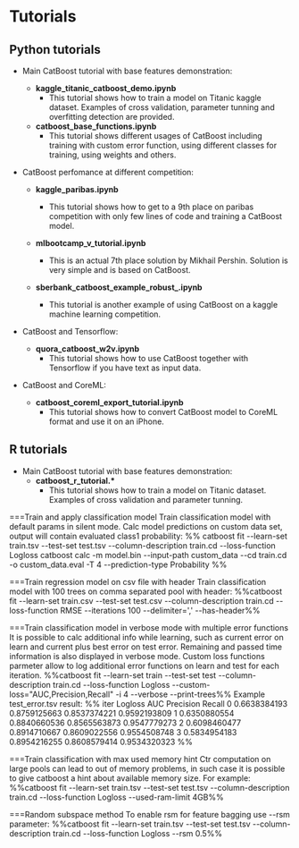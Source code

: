 # Tutorials

## Python tutorials

* Main CatBoost tutorial with base features demonstration:
    * __kaggle_titanic_catboost_demo.ipynb__
        * This tutorial shows how to train a model on Titanic kaggle dataset. Examples of cross validation, parameter tunning and overfitting detection are provided.
    * __catboost_base_functions.ipynb__
        * This tutorial shows different usages of CatBoost including training with custom error function, using different classes for training, using weights and others.

* CatBoost perfomance at different competition:
    * __kaggle_paribas.ipynb__
        * This tutorial shows how to get to a 9th place on paribas competition with only few lines of code and training a CatBoost model.

    * __mlbootcamp_v_tutorial.ipynb__
        * This is an actual 7th place solution by Mikhail Pershin. Solution is very simple and is based on CatBoost.

    * __sberbank\_catboost\_example\_robust\_.ipynb__
        * This tutorial is another example of using CatBoost on a kaggle machine learning competition.

* CatBoost and Tensorflow:
    * __quora_catboost_w2v.ipynb__
        * This tutorial shows how to use CatBoost together with Tensorflow if you have text as input data.

* CatBoost and CoreML:
    * __catboost_coreml_export_tutorial.ipynb__
        * This tutorial shows how to convert CatBoost model to CoreML format and use it on an iPhone.

## R tutorials

* Main CatBoost tutorial with base features demonstration:
    * __catboost\_r\_tutorial.\*__
         * This tutorial shows how to train a model on Titanic dataset. Examples of cross validation and parameter tunning.


===Train and apply classification model
Train classification model with default params in silent mode.
Calc model predictions on custom data set, output will contain evaluated class1 probability:
%%
catboost fit --learn-set train.tsv --test-set test.tsv --column-description train.cd  --loss-function Logloss
catboost calc -m model.bin --input-path custom\_data --cd train.cd -o custom\_data.eval -T 4 --prediction-type Probability
%%

===Train regression model on csv file with header
Train classification model with 100 trees on comma separated pool with header:
%%catboost fit --learn-set train.csv --test-set test.csv --column-description train.cd  --loss-function RMSE --iterations 100 --delimiter=',' --has-header%%

===Train classification model in verbose mode with multiple error functions
It is possible to calc additional info while learning, such as current error on learn and current plus best error on test error. Remaining and passed time information is also displayed in verbose mode.
Custom loss functions parmeter allow to log additional error functions on learn and test for each iteration.
%%catboost fit --learn-set train --test-set test --column-description train.cd  --loss-function Logloss --custom-loss="AUC,Precision,Recall" -i 4 --verbose --print-trees%%
Example test\_error.tsv result:
%%
iter    Logloss AUC     Precision       Recall
0       0.6638384193    0.8759125663    0.8537374221    0.9592193809
1       0.6350880554    0.8840660536    0.8565563873    0.9547779273
2       0.6098460477    0.8914710667    0.8609022556    0.9554508748
3       0.5834954183    0.8954216255    0.8608579414    0.9534320323
%%

===Train classification with max used memory hint
Ctr computation on large pools can lead to out of memory problems, in such case it is possible to give catboost a hint about available memory size.
For example:
%%catboost fit --learn-set train.tsv --test-set test.tsv --column-description train.cd  --loss-function Logloss --used-ram-limit 4GB%%

===Random subspace method
To enable rsm for feature bagging use --rsm parameter:
%%catboost fit --learn-set train.tsv --test-set test.tsv --column-description train.cd  --loss-function Logloss --rsm 0.5%%

